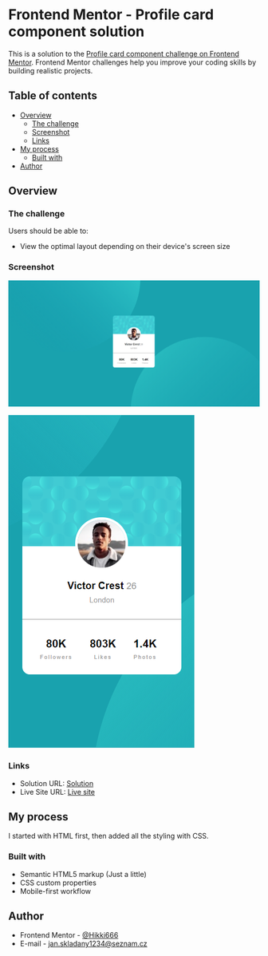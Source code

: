 # Frontend Mentor - Profile card component solution

This is a solution to the [Profile card component challenge on Frontend Mentor](https://www.frontendmentor.io/challenges/profile-card-component-cfArpWshJ). Frontend Mentor challenges help you improve your coding skills by building realistic projects. 

## Table of contents

- [Overview](#overview)
  - [The challenge](#the-challenge)
  - [Screenshot](#screenshot)
  - [Links](#links)
- [My process](#my-process)
  - [Built with](#built-with)
- [Author](#author)

## Overview

### The challenge

Users should be able to:

- View the optimal layout depending on their device's screen size

### Screenshot

![](./screenshots/screenshot-desktop.png)

![](./screenshots/screenshot-mobile.png)

### Links

- Solution URL: [Solution](https://www.frontendmentor.io/solutions/tools-used-none-just-html-and-css-_AY5_7qdt)
- Live Site URL: [Live site](https://sklady.netlify.app/challengesfrontedmentor/profile-card-component-main/index.html)

## My process

I started with HTML first, then added all the styling with CSS.

### Built with

- Semantic HTML5 markup (Just a little)
- CSS custom properties
- Mobile-first workflow

## Author

- Frontend Mentor - [@Hikki666](https://www.frontendmentor.io/profile/Hikki666)
- E-mail - jan.skladany1234@seznam.cz
